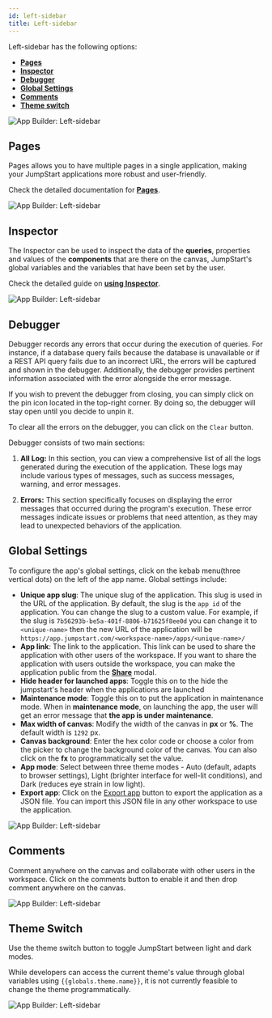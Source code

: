 ```yaml
---
id: left-sidebar
title: Left-sidebar
---
```


Left-sidebar has the following options:

- **[Pages](#pages)**
- **[Inspector](#inspector)**
- **[Debugger](#debugger)**
- **[Global Settings](#global-settings)**
- **[Comments](#comments)**
- **[Theme switch](#theme-switch)**

<div style={{textAlign: 'center'}}>

<img className="screenshot-full" src="/img/v2-beta/app-builder/leftsidebar/leftnew.png" alt="App Builder: Left-sidebar"/>

</div>

## Pages

Pages allows you to have multiple pages in a single application, making your JumpStart applications more robust and user-friendly.

Check the detailed documentation for **[Pages](/docs/tutorial/pages)**.

<div style={{textAlign: 'center'}}>

<img className="screenshot-full" src="/img/v2-beta/app-builder/leftsidebar/pagesnew.png" alt="App Builder: Left-sidebar"/>

</div>

## Inspector

The Inspector can be used to inspect the data of the **queries**, properties and values of the **components** that are there on the canvas, JumpStart's global variables and the variables that have been set by the user.

Check the detailed guide on **[using Inspector](/docs/how-to/use-inspector)**.

<div style={{textAlign: 'center'}}>

<img className="screenshot-full" src="/img/v2-beta/app-builder/leftsidebar/inspectornew.png" alt="App Builder: Left-sidebar"/>

</div>

## Debugger

Debugger records any errors that occur during the execution of queries. For instance, if a database query fails because the database is unavailable or if a REST API query fails due to an incorrect URL, the errors will be captured and shown in the debugger. Additionally, the debugger provides pertinent information associated with the error alongside the error message.

If you wish to prevent the debugger from closing, you can simply click on the pin icon located in the top-right corner. By doing so, the debugger will stay open until you decide to unpin it. 

To clear all the errors on the debugger, you can click on the `Clear` button.

Debugger consists of two main sections:

1. **All Log:** In this section, you can view a comprehensive list of all the logs generated during the execution of the application. These logs may include various types of messages, such as success messages, warning, and error messages.

2. **Errors:** This section specifically focuses on displaying the error messages that occurred during the program's execution. These error messages indicate issues or problems that need attention, as they may lead to unexpected behaviors of the application. 

## Global Settings

To configure the app's global settings, click on the kebab menu(three vertical dots) on the left of the app name. Global settings include:

- **Unique app slug**: The unique slug of the application. This slug is used in the URL of the application. By default, the slug is the `app id` of the application. You can change the slug to a custom value. For example, if the slug is `7b56293b-be5a-401f-8806-b71625f8ee0d` you can change it to `<unique-name>` then the new URL of the application will be `https://app.jumpstart.com/<workspace-name>/apps/<unique-name>/`
- **App link**: The link to the application. This link can be used to share the application with other users of the workspace. If you want to share the application with users outside the workspace, you can make the application public from the **[Share](/docs/app-builder/share)** modal.
- **Hide header for launched apps**: Toggle this on to the hide the jumpstart's header when the applications are launched
- **Maintenance mode**: Toggle this on to put the application in maintenance mode. When in **maintenance mode**, on launching the app, the user will get an error message that **the app is under maintenance**.
- **Max width of canvas**: Modify the width of the canvas in **px** or **%**. The default width is `1292` px.
- **Canvas background**: Enter the hex color code or choose a color from the picker to change the background color of the canvas. You can also click on the **fx** to programmatically set the value.
- **App mode**: Select between three theme modes - Auto (default, adapts to browser settings), Light (brighter interface for well-lit conditions), and Dark (reduces eye strain in low light). 
- **Export app**: Click on the [Export app](/docs/dashboard/#export-app) button to export the application as a JSON file. You can import this JSON file in any other workspace to use the application.

<div style={{textAlign: 'center'}}>

<img className="screenshot-full" src="/img/v2-beta/app-builder/leftsidebar/globalsettings-v2.png" alt="App Builder: Left-sidebar"/>

</div>

## Comments

Comment anywhere on the canvas and collaborate with other users in the workspace. Click on the comments button to enable it and then drop comment anywhere on the canvas.

<div style={{textAlign: 'center'}}>

<img className="screenshot-full" src="/img/v2-beta/app-builder/leftsidebar/commentnew.png" alt="App Builder: Left-sidebar"/>

</div>

## Theme Switch

Use the theme switch button to toggle JumpStart between light and dark modes.

While developers can access the current theme's value through global variables using `{{globals.theme.name}}`, it is not currently feasible to change the theme programmatically.

<div style={{textAlign: 'center'}}>

<img className="screenshot-full" src="/img/v2-beta/app-builder/leftsidebar/theme.png" alt="App Builder: Left-sidebar"/>

</div>